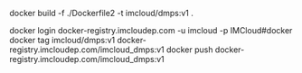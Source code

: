 docker build -f ./Dockerfile2 -t imcloud/dmps:v1 .

docker login docker-registry.imcloudep.com -u imcloud -p IMCloud#docker
docker tag imcloud/dmps:v1 docker-registry.imcloudep.com/imcloud_dmps:v1
docker push docker-registry.imcloudep.com/imcloud_dmps:v1